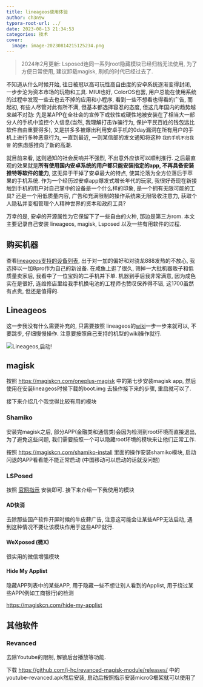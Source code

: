 ```yaml
---
title: lineageos使用体验
author: ch3n9w
typora-root-url: ../
date: 2023-08-13 21:34:53
categories: 技术
cover:
  image: image-20230814215125234.png 
---
```


> 2024年2月更新: Lsposed连同一系列root隐藏模块已经归档无法使用, 为了方便日常使用, 建议卸载magisk, 刷机的时代已经过去了.

不知道从什么时候开始, 往日被冠以高可玩性高自由度的安卓系统逐渐变得封闭, 一步步沦为资本市场的玩物和工具. MIUI也好, ColorOS也罢, 用户总能在使用系统的过程中发现一些去也去不掉的应用和小程序, 看到一些不想看也得看的广告, 而起初, 有些人尽管对此有所不满, 但基本都选择容忍的态度, 但这几年国内的趋势越来越不对劲: 先是某APP在全社会的宣传下或软性或硬性地被安装在了相当大一部分人的手机中监控个人信息(当然, 我理解打击诈骗行为, 保护平民百姓的钱包远比软件自由重要得多), 又是拼多多被爆出利用安卓手机的0day漏洞在所有用户的手机上进行多种恶意行为, 一直到最近, 一则某信部的发文通知将这种 `我的手机不归我管` 的焦虑感推向了新的高潮. 

就目前来看, 这则通知的社会反响并不强烈, 不出意外应该可以顺利推行. 之后最直观的效果就是**所有使用国内安卓系统的用户都只能安装指定的app, 不再具备安装推特等软件的能力**, 这无异于干掉了安卓最大的特点, 使其沦落为全方位落后于苹果的手机系统. 作为一个经历过安卓app爆发式增长年代的玩家, 我很好奇现在新接触到手机的用户对自己掌中的设备是一个什么样的印象, 是一个拥有无限可能的工具? 还是一个用低质量内容, 广告和充满限制的操作系统来无限吸收注意力, 获取个人隐私并变相管理个人精神世界的资本和政府工具? 

万幸的是, 安卓的开源属性为它保留下了一些自由的火种, 那边是第三方rom. 本文主要记录自己安装 lineageos, magisk, Lsposed 以及一些有用软件的过程.

## 购买机器

查看[lineageos支持的设备列表](https://wiki.lineageos.org/devices/), 出于对一加的偏好和对骁龙888发热的不放心, 我选择以一加8pro作为自己的新设备. 在咸鱼上逛了很久, 筛掉一大批机器贩子和低质量卖家后, 我看中了一位宝妈的二手机并下单. 机器到手后我非常满意, 因为成色实在是很好, 连维修店里给我手机换电池的工程师也赞叹保养得不错, 这1700虽然有点贵, 但还是值得的.

## Lineageos

这一步我没有什么需要补充的, 只需要按照 lineageos的[wiki](https://wiki.lineageos.org/devices/instantnoodlep/install)一步一步来就可以, 不要跳步, 仔细慢慢操作. 注意要按照自己支持的机型的wiki操作就行.

![Lineageos,启动!](/images/tech-lineageos-md/image-20230814212752041.png)

## magisk

按照 https://magiskcn.com/oneplus-magisk 中的第七步安装magisk app, 然后使用在安装lineageos时候下载的boot.img 去操作接下来的步骤, 重启就可以了.

接下来介绍几个我觉得比较有用的模块

### Shamiko

安装完magisk之后, 部分APP(金融类和通信类)会因为检测到root环境而直接退出, 为了避免这些问题, 我们需要按照一个可以隐藏root环境的模块来让他们正常工作.

按照 https://magiskcn.com/shamiko-install 里面的操作安装shamiko模块, 启动闪退的APP看看能不能正常启动 (中国移动可以启动的话就没问题)

### LSPosed

按照 [官网指示](https://github.com/LSPosed/LSPosed/wiki/%E5%A6%82%E4%BD%95%E4%BD%BF%E7%94%A8) 安装即可. 接下来介绍一下我使用的模块

#### AD快消

去除那些国产软件开屏时候的牛皮藓广告, 注意这可能会让某些APP无法启动, 遇到这种情况不要让该模块作用于这些APP就行.

#### WeXposed (微X)

很实用的微信增强模块

#### Hide My Applist

隐藏APP列表中的某些APP, 用于隐藏一些不想让别人看到的Applist, 用于绕过某些APP(例如工商银行)的检测

https://magiskcn.com/hide-my-applist

## 其他软件

### Revanced

去除Youtube的限制, 解锁后台播放等功能. 

下载 https://github.com/j-hc/revanced-magisk-module/releases/ 中的youtube-revanced.apk然后安装, 启动后按照指示安装microG框架就可以使用了



